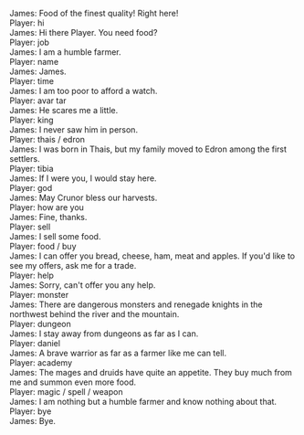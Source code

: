 James: Food of the finest quality! Right here!  
Player: hi  
James: Hi there Player. You need food?  
Player: job  
James: I am a humble farmer.  
Player: name  
James: James.  
Player: time  
James: I am too poor to afford a watch.  
Player: avar tar  
James: He scares me a little.  
Player: king  
James: I never saw him in person.  
Player: thais / edron  
James: I was born in Thais, but my family moved to Edron among the first settlers.  
Player: tibia  
James: If I were you, I would stay here.  
Player: god  
James: May Crunor bless our harvests.  
Player: how are you  
James: Fine, thanks.  
Player: sell  
James: I sell some food.  
Player: food / buy  
James: I can offer you bread, cheese, ham, meat and apples. If you'd like to see my offers, ask me for a trade.  
Player: help  
James: Sorry, can't offer you any help.  
Player: monster  
James: There are dangerous monsters and renegade knights in the northwest behind the river and the mountain.  
Player: dungeon  
James: I stay away from dungeons as far as I can.  
Player: daniel  
James: A brave warrior as far as a farmer like me can tell.  
Player: academy  
James: The mages and druids have quite an appetite. They buy much from me and summon even more food.  
Player: magic / spell / weapon  
James: I am nothing but a humble farmer and know nothing about that.  
Player: bye  
James: Bye.  

